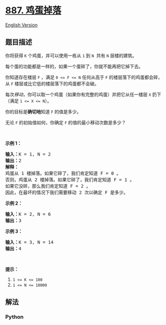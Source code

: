 # [887. 鸡蛋掉落](https://leetcode-cn.com/problems/super-egg-drop)

[English Version](/leetcode/0800-0899/0887.Super%20Egg%20Drop/README_EN.md)

## 题目描述

<!-- 这里写题目描述 -->

<p>你将获得&nbsp;<code>K</code>&nbsp;个鸡蛋，并可以使用一栋从&nbsp;<code>1</code>&nbsp;到&nbsp;<code>N</code>&nbsp;&nbsp;共有 <code>N</code>&nbsp;层楼的建筑。</p>

<p>每个蛋的功能都是一样的，如果一个蛋碎了，你就不能再把它掉下去。</p>

<p>你知道存在楼层&nbsp;<code>F</code> ，满足&nbsp;<code>0 &lt;= F &lt;= N</code> 任何从高于 <code>F</code>&nbsp;的楼层落下的鸡蛋都会碎，从&nbsp;<code>F</code>&nbsp;楼层或比它低的楼层落下的鸡蛋都不会破。</p>

<p>每次<em>移动</em>，你可以取一个鸡蛋（如果你有完整的鸡蛋）并把它从任一楼层&nbsp;<code>X</code>&nbsp;扔下（满足&nbsp;<code>1 &lt;= X &lt;= N</code>）。</p>

<p>你的目标是<strong>确切地</strong>知道 <code>F</code> 的值是多少。</p>

<p>无论 <code>F</code> 的初始值如何，你确定 <code>F</code> 的值的最小移动次数是多少？</p>

<p>&nbsp;</p>

<ol>
</ol>

<p><strong>示例 1：</strong></p>

<pre><strong>输入：</strong>K = 1, N = 2
<strong>输出：</strong>2
<strong>解释：</strong>
鸡蛋从 1 楼掉落。如果它碎了，我们肯定知道 F = 0 。
否则，鸡蛋从 2 楼掉落。如果它碎了，我们肯定知道 F = 1 。
如果它没碎，那么我们肯定知道 F = 2 。
因此，在最坏的情况下我们需要移动 2 次以确定 F 是多少。
</pre>

<p><strong>示例 2：</strong></p>

<pre><strong>输入：</strong>K = 2, N = 6
<strong>输出：</strong>3
</pre>

<p><strong>示例 3：</strong></p>

<pre><strong>输入：</strong>K = 3, N = 14
<strong>输出：</strong>4
</pre>

<p>&nbsp;</p>

<p><strong>提示：</strong></p>

<ol>
	<li><code>1 &lt;= K &lt;= 100</code></li>
	<li><code>1 &lt;= N &lt;= 10000</code></li>
</ol>


## 解法

<!-- 这里可写通用的实现逻辑 -->

<!-- tabs:start -->

### **Python**

<!-- 这里可写当前语言的特殊实现逻辑 -->

```python

```

<!-- tabs:end -->
